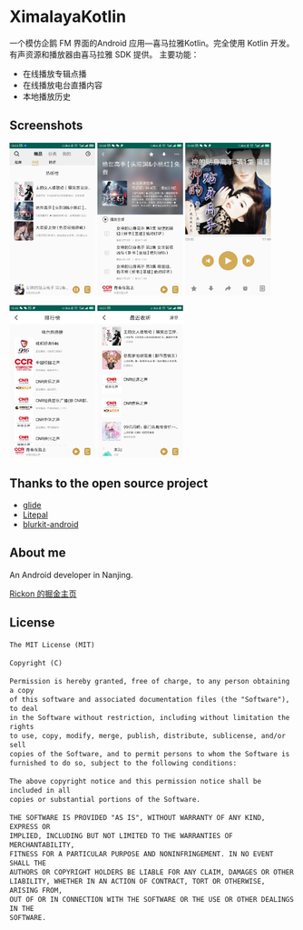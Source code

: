 # XimalayaKotlin
一个模仿企鹅 FM 界面的Android 应用—喜马拉雅Kotlin。完全使用 Kotlin 开发。有声资源和播放器由喜马拉雅 SDK 提供。
主要功能：
- 在线播放专辑点播
- 在线播放电台直播内容
- 本地播放历史

## Screenshots
<a href="screenshots/00.jpg"><img src="screenshots/00.jpg" width="30%"/></a> <a href="screenshots/01.jpg"><img src="screenshots/01.jpg" width="30%"/></a> <a href="screenshots/02.jpg"><img src="screenshots/02.jpg" width="30%"/></a>

<a href="screenshots/03.jpg"><img src="screenshots/03.jpg" width="30%"/></a> <a href="screenshots/04.jpg"><img src="screenshots/04.jpg" width="30%"/></a> 
## Thanks to the open source project

* [glide](https://github.com/bumptech/glide)
* [Litepal](https://github.com/LitePalFramework/LitePal)
* [blurkit-android](https://github.com/CameraKit/blurkit-android)

## About me

An Android developer in Nanjing.

[Rickon 的掘金主页](https://juejin.im/user/5bffbdaf6fb9a049d81b914c)

## License

```
The MIT License (MIT)

Copyright (C)

Permission is hereby granted, free of charge, to any person obtaining a copy
of this software and associated documentation files (the "Software"), to deal
in the Software without restriction, including without limitation the rights
to use, copy, modify, merge, publish, distribute, sublicense, and/or sell
copies of the Software, and to permit persons to whom the Software is
furnished to do so, subject to the following conditions:

The above copyright notice and this permission notice shall be included in all
copies or substantial portions of the Software.

THE SOFTWARE IS PROVIDED "AS IS", WITHOUT WARRANTY OF ANY KIND, EXPRESS OR
IMPLIED, INCLUDING BUT NOT LIMITED TO THE WARRANTIES OF MERCHANTABILITY,
FITNESS FOR A PARTICULAR PURPOSE AND NONINFRINGEMENT. IN NO EVENT SHALL THE
AUTHORS OR COPYRIGHT HOLDERS BE LIABLE FOR ANY CLAIM, DAMAGES OR OTHER
LIABILITY, WHETHER IN AN ACTION OF CONTRACT, TORT OR OTHERWISE, ARISING FROM,
OUT OF OR IN CONNECTION WITH THE SOFTWARE OR THE USE OR OTHER DEALINGS IN THE
SOFTWARE.
```